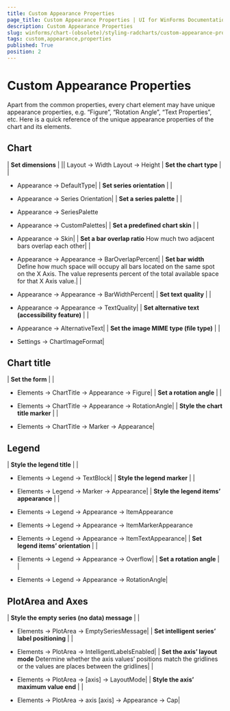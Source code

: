 ```yaml
---
title: Custom Appearance Properties
page_title: Custom Appearance Properties | UI for WinForms Documentation
description: Custom Appearance Properties
slug: winforms/chart-(obsolete)/styling-radcharts/custom-appearance-properties
tags: custom,appearance,properties
published: True
position: 2
---
```


# Custom Appearance Properties



Apart from the common properties, every chart element may have unique appearance properties, e.g. “Figure”, “Rotation Angle”, “Text Properties”, etc. Here is a quick reference of the unique appearance properties of the chart and its elements.

## Chart





| __Set dimensions__ |
||
Layout -> Width
Layout -> Height
| __Set the chart type__ |
|

* Appearance -> DefaultType|
| __Set series orientation__ |
|

* Appearance -> Series Orientation|
| __Set a series palette__ |
|

* Appearance -> SeriesPalette

* Appearance -> CustomPalettes|
| __Set a predefined chart skin__ |
|

* Appearance -> Skin|
| __Set a bar overlap ratio__ How much two adjacent bars overlap each other|
|

* Appearance -> Appearance -> BarOverlapPercent|
| __Set bar width__ Define how much space will occupy all bars located on the same spot on the X Axis. The value represents percent of the total available space for that X Axis value.|
|

* Appearance -> Appearance -> BarWidthPercent|
| __Set text quality__ |
|

* Appearance -> Appearance -> TextQuality|
| __Set alternative text (accessibility feature)__ |
|

* Appearance -> AlternativeText|
| __Set the image MIME type (file type)__ |
|

* Settings -> ChartImageFormat|

## Chart title







| __Set the form__ |
|

* Elements -> ChartTitle -> Appearance -> Figure|
| __Set a rotation angle__ |
|

* Elements -> ChartTitle -> Appearance -> RotationAngle|
| __Style the chart title marker__ |
|

* Elements -> ChartTitle -> Marker -> Appearance|



## Legend







| __Style the legend title__ |
|

* Elements -> Legend -> TextBlock|
| __Style the legend marker__ |
|

* Elements -> Legend -> Marker -> Appearance|
| __Style the legend items’ appearance__ |
|

* Elements -> Legend -> Appearance -> ItemAppearance

* Elements -> Legend -> Appearance -> ItemMarkerAppearance

* Elements -> Legend -> Appearance -> ItemTextAppearance|
| __Set legend items’ orientation__ |
|

* Elements -> Legend -> Appearance -> Overflow|
| __Set a rotation angle__ |
|

* Elements -> Legend -> Appearance -> RotationAngle|

## PlotArea and Axes







| __Style the empty series (no data) message__ |
|

* Elements -> PlotArea -> EmptySeriesMessage|
| __Set intelligent series’ label positioning__ |
|

* Elements -> PlotArea -> IntelligentLabelsEnabled|
| __Set the axis’ layout mode__ Determine whether the axis values’ positions match the gridlines or the values are places between the gridlines|
|

* Elements -> PlotArea -> [axis] -> LayoutMode|
| __Style the axis’ maximum value end__ |
|

* Elements -> PlotArea -> axis [axis] -> Appearance -> Cap|
